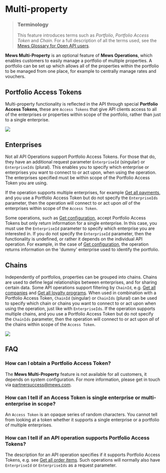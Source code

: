 # Multi-property

> ### Terminology
> This feature introduces terms such as *Portfolio*, *Portfolio Access Token* and *Chain*.
> For a full description of all the terms used, see the [Mews Glossary for Open API users](https://help.mews.com/s/article/Mews-Glossary-for-Open-API-users?language=en_US).

**Mews Multi-Property** is an optional feature of **Mews Operations**, which enables customers to easily manage a portfolio of multiple properties. A portfolio can be set up which allows all of the properties within the portfolio to be managed from one place, for example to centrally manage rates and vouchers.

## Portfolio Access Tokens

Multi-property functionality is reflected in the API through special **Portfolio Access Tokens**, these are `Access Tokens` that give API clients access to all of the enterprises or properties within scope of the portfolio, rather than just to a single enterprise.

![](../.gitbook/assets/multi-property1.png)

## Enterprises

Not all API Operations support Portfolio Access Tokens. For those that do, they have an additional request parameter `EnterpriseId` (singular) or `EnterpriseIds` (plural). This enables you to specify which enterprise or enterprises you want to connect to or act upon, when using the operation. The enterprises specified must be within scope of the Portfolio Access Token you are using.

If the operation supports multiple enterprises, for example [Get all payments](../operations/payments.md#get-all-payments), and you use a Portfolio Access Token but do not specify the `EnterpriseIds` parameter, then the operation will connect to or act upon _all_ of the enterprises within scope of the `Access Token`.

Some operations, such as [Get configuration](../operations/configuration.md#get-configuration), accept Portfolio Access Tokens but only return information for a single enterprise. In this case, you must use the `EnterpriseId` parameter to specify which enterprise you are interested in. If you do not specify the `EnterpriseId` parameter, then the functionality is undefined, or rather it depends on the individual API operation. For example, in the case of [Get configuration](../operations/configuration.md#get-configuration), the operation returns information on the 'dummy' enterprise used to identify the portfolio.

## Chains

Independently of portfolios, properties can be grouped into chains. Chains are used to define legal relationships between enterprises, and for sharing certain data. Some API operations support filtering by `ChainId`, e.g. [Get all companies](../operations/companies.md#get-all-companies) and [Get all loyalty programs](../operations/loyaltyprograms.md#get-all-loyalty-programs). When used in combination with a Portfolio Access Token, `ChainId` (singular) or `ChainIds` (plural) can be used to specify which chain or chains you want to connect to or act upon when using the operation, just like with `EnterpriseIds`. If the operation supports multiple chains, and you use a Portfolio Access Token but do not specify the `ChainIds` parameter, then the operation will connect to or act upon _all_ of the chains within scope of the `Access Token`.

![](../.gitbook/assets/multi-property2.png)

## FAQ

### How can I obtain a Portfolio Access Token?

The **Mews Multi-Property** feature is not available for all customers, it depends on system configuration. For more information, please get in touch via [partnersuccess@mews.com](mailto:partnersuccess@mews.com).

### How can I tell if an Access Token is single enterprise or multi-enterprise in scope?

An `Access Token` is an opaque series of random characters. You cannot tell from looking at a token whether it supports a single enterprise or a portfolio of multiple enterprises.

### How can I tell if an API operation supports Portfolio Access Tokens?

The description for an API operation specifies if it supports Portfolio Access Tokens, e.g. see [Get all order items](../operations/orderitems.md#get-all-order-items). Such operations will normally also have `EnterpriseId` or `EnterpriseIds` as a request parameter.
